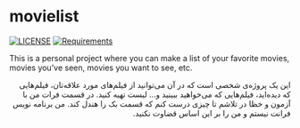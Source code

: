 # movielist

[![LICENSE](https://img.shields.io/badge/LICENSE-GPL----3.0-green)](https://github.com/amirdashtii/movielist-front/blob/master/LICENSE) 
[![Requirements](https://img.shields.io/badge/Requirements-See%20Here-orange)](https://github.com/amirdashtii/movielist-front/blob/master/package.json)

This is a personal project where you can make a list of your favorite movies, movies you've seen, movies you want to see, etc.

<div dir="rtl"> 
این یک پروژه‌ی شخصی است که در آن می‌توانید از فیلم‌های مورد علاقه‌تان، فیلم‌هایی که دیده‌اید، فیلم‌هایی که می‌خواهید ببینید و... لیست تهیه کنید.
در قسمت فرات من با آزمون و خظا در تلاشم تا چیزی درست کنم که قسمت بک را هندل کند. من برنامه نویس فرانت نیستم و من را بر این اساس قضاوت نکنید.
</div>